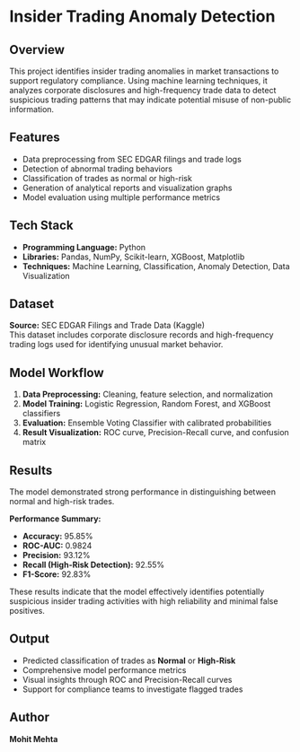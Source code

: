 # Insider Trading Anomaly Detection

## Overview  
This project identifies insider trading anomalies in market transactions to support regulatory compliance. Using machine learning techniques, it analyzes corporate disclosures and high-frequency trade data to detect suspicious trading patterns that may indicate potential misuse of non-public information.

## Features  
- Data preprocessing from SEC EDGAR filings and trade logs  
- Detection of abnormal trading behaviors  
- Classification of trades as normal or high-risk  
- Generation of analytical reports and visualization graphs  
- Model evaluation using multiple performance metrics  

## Tech Stack  
- **Programming Language:** Python  
- **Libraries:** Pandas, NumPy, Scikit-learn, XGBoost, Matplotlib  
- **Techniques:** Machine Learning, Classification, Anomaly Detection, Data Visualization  

## Dataset  
**Source:** SEC EDGAR Filings and Trade Data (Kaggle)  
This dataset includes corporate disclosure records and high-frequency trading logs used for identifying unusual market behavior.

## Model Workflow  
1. **Data Preprocessing:** Cleaning, feature selection, and normalization  
2. **Model Training:** Logistic Regression, Random Forest, and XGBoost classifiers  
3. **Evaluation:** Ensemble Voting Classifier with calibrated probabilities  
4. **Result Visualization:** ROC curve, Precision-Recall curve, and confusion matrix  

## Results  
The model demonstrated strong performance in distinguishing between normal and high-risk trades.  

**Performance Summary:**  
- **Accuracy:** 95.85%  
- **ROC-AUC:** 0.9824  
- **Precision:** 93.12%  
- **Recall (High-Risk Detection):** 92.55%  
- **F1-Score:** 92.83%  

These results indicate that the model effectively identifies potentially suspicious insider trading activities with high reliability and minimal false positives.

## Output  
- Predicted classification of trades as **Normal** or **High-Risk**  
- Comprehensive model performance metrics  
- Visual insights through ROC and Precision-Recall curves  
- Support for compliance teams to investigate flagged trades  

## Author  
**Mohit Mehta**

